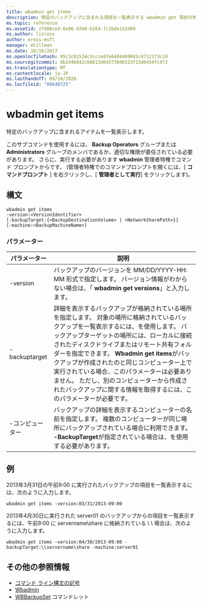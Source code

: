 ```yaml
---
title: wbadmin get items
description: 特定のバックアップに含まれる項目を一覧表示する wbadmin get 項目の参照記事。
ms.topic: reference
ms.assetid: 27d08ce3-6e06-4260-b264-fc1bde132d09
ms.author: lizross
author: eross-msft
manager: mtillman
ms.date: 10/16/2017
ms.openlocfilehash: 95c3c81534c3ccce87e6404409081c47121f3c2d
ms.sourcegitcommit: db2d46842c68813d043738d6523f13d8454fc972
ms.translationtype: MT
ms.contentlocale: ja-JP
ms.lasthandoff: 09/10/2020
ms.locfileid: "89640725"
---
```

# <a name="wbadmin-get-items"></a>wbadmin get items



特定のバックアップに含まれるアイテムを一覧表示します。

このサブコマンドを使用するには、 **Backup Operators** グループまたは **Administrators** グループのメンバであるか、適切な権限が委任されている必要があります。 さらに、実行する必要があります **wbadmin** 管理者特権でコマンド プロンプトからです。 (管理者特権でのコマンドプロンプトを開くには、[ **コマンドプロンプト** ] を右クリックし、[ **管理者として実行**] をクリックします)。

## <a name="syntax"></a>構文

```
wbadmin get items
-version:<VersionIdentifier>
[-backupTarget:{<BackupDestinationVolume> | <NetworkSharePath>}]
[-machine:<BackupMachineName>]
```

### <a name="parameters"></a>パラメーター

|パラメーター|説明|
|---------|-----------|
|-version|バックアップのバージョンを MM/DD/YYYY-HH: MM 形式で指定します。 バージョン情報がわからない場合は、「 **wbadmin get versions**」と入力します。|
|-backuptarget|詳細を表示するバックアップが格納されている場所を指定します。 対象の場所に格納されているバックアップを一覧表示するには、を使用します。 バックアップターゲットの場所には、ローカルに接続されたディスクドライブまたはリモート共有フォルダーを指定できます。 **Wbadmin get items**がバックアップが作成されたのと同じコンピューター上で実行されている場合、このパラメーターは必要ありません。 ただし、別のコンピューターから作成されたバックアップに関する情報を取得するには、このパラメーターが必要です。|
|-コンピューター|バックアップの詳細を表示するコンピューターの名前を指定します。 複数のコンピューターが同じ場所にバックアップされている場合に利用できます。 **-BackupTarget**が指定されている場合は、を使用する必要があります。|

## <a name="examples"></a>例

2013年3月31日の午前9:00 に実行されたバックアップの項目を一覧表示するには、次のように入力します。
```
wbadmin get items -version:03/31/2013-09:00
```
2013年4月30日に実行された server01 のバックアップからの項目を一覧表示するには、午前9:00 に servername\share に格納されている \\ \\ 場合は、次のように入力します。
```
wbadmin get items -version:04/30/2013-09:00 -backupTarget:\\servername\share -machine:server01
```

## <a name="additional-references"></a>その他の参照情報

- [コマンド ライン構文の記号](command-line-syntax-key.md)
-   [Wbadmin](wbadmin.md)
-   [WBBackupSet](/powershell/module/windowserverbackup/?view=winserver2012r2-ps) コマンドレット
